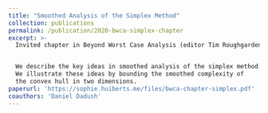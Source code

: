 ```yaml
---
title: "Smoothed Analysis of the Simplex Method"
collection: publications
permalink: /publication/2020-bwca-simplex-chapter
excerpt: >-
  Invited chapter in Beyond Worst Case Analysis (editor Tim Roughgarden), 2020+.


  We describe the key ideas in smoothed analysis of the simplex method.
  We illustrate these ideas by bounding the smoothed complexity of
  the convex hull in two dimensions.
paperurl: 'https://sophie.huiberts.me/files/bwca-chapter-simplex.pdf'
coauthors: 'Daniel Dadush'
---
```


